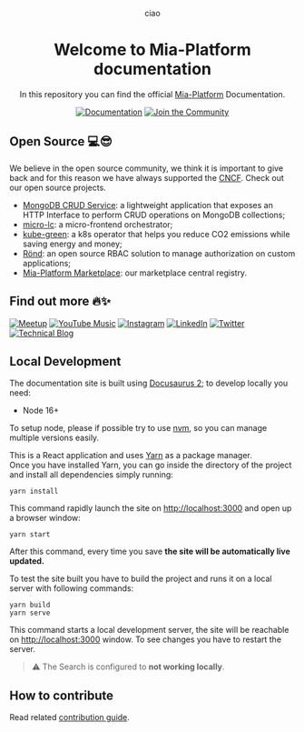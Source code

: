 <div align="center">

ciao

# Welcome to Mia-Platform documentation

In this repository you can find the official [Mia-Platform][mia-website] Documentation.

[![Documentation](https://img.shields.io/badge/Documentation-%2326A570.svg?style=for-the-badge&logo=readthedocs&logoColor=white)][mia-docs]
[![Join the Community](https://img.shields.io/badge/Join_the_Community-%231DA1F2.svg?style=for-the-badge&logo=readthedocs&logoColor=white)][mia-community]

</div>

## Open Source 💻😎

We believe in the open source community, we think it is important to give back and for this reason we have always supported the [CNCF](https://www.cncf.io/). Check out our open source projects.

* [MongoDB CRUD Service](https://github.com/mia-platform/crud-service): a lightweight application that exposes an HTTP Interface to perform CRUD operations on MongoDB collections;
* [micro-lc](https://github.com/micro-lc): a micro-frontend orchestrator;
* [kube-green](https://github.com/kube-green): a k8s operator that helps you reduce CO2 emissions while saving energy and money;
* [Rönd](https://github.com/rond-authz): an open source RBAC solution to manage authorization on custom applications;
* [Mia-Platform Marketplace](https://github.com/mia-platform-marketplace): our marketplace central registry.


## Find out more 🔥✨

[![Meetup](https://img.shields.io/badge/Meetup-f64363?style=for-the-badge&logo=meetup&logoColor=white)](https://www.meetup.com/it-IT/mia-platform-cultura-innovazione-team/events/)
[![YouTube Music](https://img.shields.io/badge/YouTube-FF0000?style=for-the-badge&logo=youtube-music&logoColor=white)](https://www.youtube.com/c/MiaPlatform)
[![Instagram](https://img.shields.io/badge/Instagram-%23E4405F.svg?style=for-the-badge&logo=Instagram&logoColor=white)](https://www.instagram.com/miaplatform/)
[![LinkedIn](https://img.shields.io/badge/linkedin-%230077B5.svg?style=for-the-badge&logo=linkedin&logoColor=white)](https://www.linkedin.com/company/mia-platform)
[![Twitter](https://img.shields.io/badge/Twitter-%231DA1F2.svg?style=for-the-badge&logo=Twitter&logoColor=white)](https://twitter.com/miaplatform)
[![Technical Blog](https://img.shields.io/badge/Technical_Blog-%23F1883F.svg?style=for-the-badge&logo=readthedocs&logoColor=white)](https://blog.mia-platform.eu/en)



## Local Development

The documentation site is built using [Docusaurus 2](https://v2.docusaurus.io/); to develop locally you need:

- Node 16+

To setup node, please if possible try to use [nvm][nvm], so you can manage
multiple versions easily.

This is a React application and uses [Yarn](https://yarnpkg.com/getting-started/install) as a package manager.  
Once you have installed Yarn, you can go inside
the directory of the project and install all dependencies simply running:

```shell
yarn install
```

This command rapidly launch the site on <http://localhost:3000> and open up a browser window:

```shell
yarn start
```

After this command, every time you save **the site will be automatically live updated.**

To test the site built you have to build the project and runs it on a local server with following commands:

```shell
yarn build
yarn serve
```

This command starts a local development server, the site will be reachable on <http://localhost:3000> window. To see changes you have to restart the server.

> :warning: The Search is configured to **not working locally**.  

## How to contribute

Read related [contribution guide](/CONTRIBUTING.md#how-can-i-contribute).


[nvm]: https://github.com/creationix/nvm
[mia-website]: http://mia-platform.eu
[mia-docs]: https://docs.mia-platform.eu
[mia-community]: https://github.com/mia-platform/community/discussions
